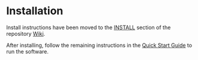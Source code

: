 # Installation

Install instructions have been moved to the [INSTALL](https://github.com/Fork-Network/fork-blockchain/wiki/INSTALL) section of the repository [Wiki](https://github.com/Fork-Network/fork-blockchain/wiki).

After installing, follow the remaining instructions in the
[Quick Start Guide](https://github.com/Fork-Network/fork-blockchain/wiki/Quick-Start-Guide)
to run the software.
